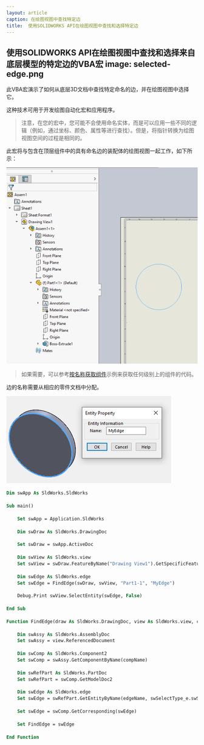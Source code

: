 ```yaml
---
layout: article
caption: 在绘图视图中查找特定边
title:  使用SOLIDWORKS API在绘图视图中查找和选择特定边
---
```

 使用SOLIDWORKS API在绘图视图中查找和选择来自底层模型的特定边的VBA宏
image: selected-edge.png
---
此VBA宏演示了如何从底层3D文档中查找特定命名的边，并在绘图视图中选择它。

这种技术可用于开发绘图自动化宏和应用程序。

> 注意，在您的宏中，您可能不会使用命名实体，而是可以应用一些不同的逻辑（例如，通过坐标、颜色、属性等进行查找）。但是，将指针转换为绘图视图空间的过程是相同的。

此宏将与包含在顶层组件中的具有命名边的装配体的绘图视图一起工作，如下所示：

![在绘图视图中选择的边](selected-edge.png)

> 如果需要，可以参考[按名称获取组件](/docs/codestack/solidworks-api/document/assembly/components/get-by-name/)示例来获取任何级别上的组件的代码。

边的名称需要从相应的零件文档中分配。

![在零件中分配的边的名称](edge-name.png)

~~~ vb
Dim swApp As SldWorks.SldWorks

Sub main()

    Set swApp = Application.SldWorks
    
    Dim swDraw As SldWorks.DrawingDoc
        
    Set swDraw = swApp.ActiveDoc
    
    Dim swView As SldWorks.view
    Set swView = swDraw.FeatureByName("Drawing View1").GetSpecificFeature()
    
    Dim swEdge As SldWorks.edge
    Set swEdge = FindEdge(swDraw, swView, "Part1-1", "MyEdge")
    
    Debug.Print swView.SelectEntity(swEdge, False)
    
End Sub

Function FindEdge(draw As SldWorks.DrawingDoc, view As SldWorks.view, compName As String, edgeName As String) As SldWorks.edge
    
    Dim swAssy As SldWorks.AssemblyDoc
    Set swAssy = view.ReferencedDocument
    
    Dim swComp As SldWorks.Component2
    Set swComp = swAssy.GetComponentByName(compName)
    
    Dim swRefPart As SldWorks.PartDoc
    Set swRefPart = swComp.GetModelDoc2
    
    Dim swEdge As SldWorks.edge
    Set swEdge = swRefPart.GetEntityByName(edgeName, swSelectType_e.swSelEDGES)
    
    Set swEdge = swComp.GetCorresponding(swEdge)
    
    Set FindEdge = swEdge
    
End Function
~~~